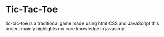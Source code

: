 # Tic-Tac-Toe
tic-tac-toe is a traditional game made using html CSS and JavaScript this project mainly highlights my core knowledge in javascript
